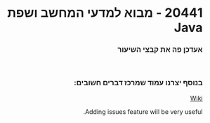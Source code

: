 <div dir="rtl">

# 20441 - מבוא למדעי המחשב ושפת Java

### אעדכן פה את קבצי השיעור

<br>

### בנוסף יצרנו עמוד שמרכז דברים חשובים:
<a href="https://github.com/BuStRaMa/OpenU-IntroToJava/wiki"> Wiki </a>

Adding issues feature will be very useful.
</div>
